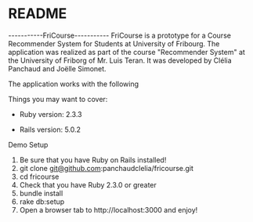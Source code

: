 # README

-----------FriCourse-----------
FriCourse is a prototype for a Course Recommender System for Students at University of Fribourg.
The application was realized as part of the course "Recommender System" at the University of Friborg of Mr. Luis Teran. It was developed by Clélia Panchaud and Joëlle Simonet.

The application works with the following

Things you may want to cover:

* Ruby version: 2.3.3

* Rails version: 5.0.2

Demo Setup

1. Be sure that you have Ruby on Rails installed!
2. git clone git@github.com:panchaudclelia/fricourse.git
3. cd fricourse
4. Check that you have Ruby 2.3.0 or greater
5. bundle install
6. rake db:setup
7. Open a browser tab to http://localhost:3000 and enjoy!
